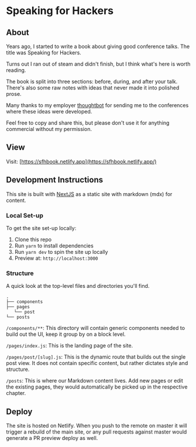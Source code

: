 # Speaking for Hackers

## About

Years ago, I started to write a book about giving good conference talks. The title was Speaking for Hackers.

Turns out I ran out of steam and didn't finish, but I think what's here is worth reading.

The book is split into three sections: before, during, and after your talk. There's also some raw notes with ideas that never made it into polished prose.

Many thanks to my employer [thoughtbot](https://thoughtbot.com) for sending me to the conferences where these ideas were developed.

Feel free to copy and share this, but please don't use it for anything commercial without my permission.

## View

Visit: [https://sfhbook.netlify.app](https://sfhbook.netlify.app/)

## Development Instructions

This site is built with [NextJS](https://nextjs.org/) as a static site with markdown (mdx) for content.

### Local Set-up

To get the site set-up locally:

1. Clone this repo
2. Run `yarn` to install dependencies
3. Run `yarn dev` to spin the site up locally
4. Preview at: `http://localhost:3000`

### Structure

A quick look at the top-level files and directories you'll find.

```
.
├── components
├── pages
   └── post
└── posts
```

`/components/**`: This directory will contain generic components needed to build out the UI, keep it group by on a block level.

`/pages/index.js`: This is the landing page of the site.

`/pages/post/[slug].js`: This is the dynamic route that builds out the single post view. It does not contain specific content, but rather dictates style and structure.

`/posts`: This is where our Markdown content lives. Add new pages or edit the existing pages, they would automatically be picked up in the respective chapter.

## Deploy

The site is hosted on Netlify. When you push to the remote on master it will trigger a rebuild of the main site, or any pull requests against master would generate a PR preview deploy as well.
